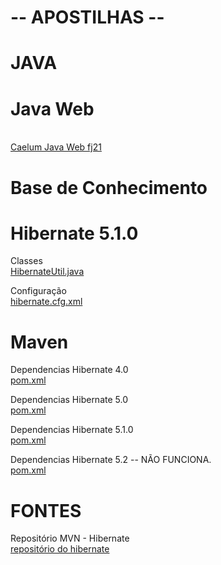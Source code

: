 # -- APOSTILHAS --
# JAVA
# Java Web
<br><a href="https://mega.nz/#!6HRElC5B!2TbH43InyG6yTZGKZ2ZP1hU2wrlH4Ovimv8CtZ94LDk">Caelum Java Web fj21</a>


# Base de Conhecimento

# Hibernate 5.1.0
Classes
<br><a href="https://raw.githubusercontent.com/lenokp21/BC/master/hibernate/classes/util/HibernateUtil.java">HibernateUtil.java</a>

Configuração
<br><a href="https://raw.githubusercontent.com/lenokp21/BC/master/hibernate/classes/configura%C3%A7%C3%A3o/hibernate.cfg.xml">hibernate.cfg.xml</a>

# Maven

Dependencias Hibernate 4.0
<br><a href="https://raw.githubusercontent.com/lenokp21/BC/master/hibernate/maven/dependencias/pom_hibernate4-0.xml">pom.xml</a>

Dependencias Hibernate 5.0
<br><a href="https://raw.githubusercontent.com/lenokp21/BC/master/hibernate/maven/dependencias/pom_hibernate5-0.xml">pom.xml</a>

Dependencias Hibernate 5.1.0
<br><a href="https://raw.githubusercontent.com/lenokp21/BC/master/hibernate/maven/dependencias/pom_hibernate5-1-0.xml">pom.xml</a>

Dependencias Hibernate 5.2 -- NÃO FUNCIONA.
<br><a href="https://raw.githubusercontent.com/lenokp21/BC/master/hibernate/maven/dependencias/pom.xml">pom.xml</a>


# FONTES

Repositório MVN - Hibernate
<br><a href="https://mvnrepository.com/search?q=hibernate">repositório do hibernate</a>